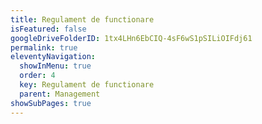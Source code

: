 ```yaml
---
title: Regulament de functionare
isFeatured: false
googleDriveFolderID: 1tx4LHn6EbCIQ-4sF6wS1pSILiOIFdj61
permalink: true
eleventyNavigation:
  showInMenu: true
  order: 4
  key: Regulament de functionare
  parent: Management
showSubPages: true
---
```

